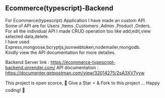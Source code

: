 ## Ecommerce(typescript)-Backend
For Ecommerce(typescript) Application I have made an custom API. \
Some of API are for Users ,Items ,Customers ,Admin ,Product ,Orders. \
For all the individual API I made CRUD operation too like add,edit,view selected data,delete. \
I have used Express,mongoose,bcryptjs,jsonwebtoken,nodemailer,mongodb. \
Kindly view the API documentation for more detailes. 

Backend Server link : https://ecommerce-typescript-backend.onrender.com/
API documentation : https://documenter.getpostman.com/view/32014275/2sA3XV7yyw

This project is open scorce, 🚀 Give a Star ⭐️ & Fork to this project ... Happy coding! 🤩
